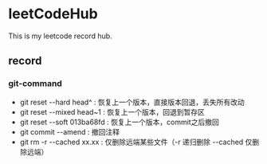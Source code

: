 # leetCodeHub
This is my leetcode record hub.
## record
### git-command
- git reset --hard  head^ : 恢复上一个版本，直接版本回退，丢失所有改动
- git reset --mixed head~1 : 恢复上一个版本，回退到暂存区
- git reset --soft 013ba68fd : 恢复上一个版本，commit之后撤回
- git commit --amend : 撤回注释
- git rm -r --cached xx.xx : 仅删除远端某些文件（-r 递归删除 --cached 仅删除远端）

